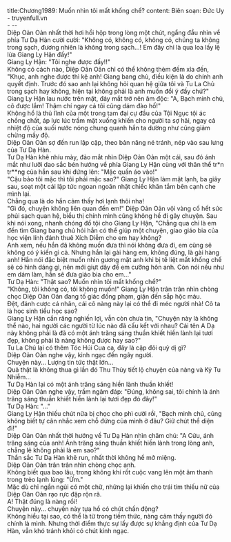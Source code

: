 title:Chương1989: Muốn nhìn tôi mất khống chế?
content:
Biên soạn: Đức Uy - truyenfull.vn<br>- --<br>Diệp Oản Oản nhất thời hơi hồi hộp trong lòng một chút, ngẩng đầu nhìn về phía Tư Dạ Hàn cười cười: "Không có, không có, không có, chúng ta không trong sạch, đương nhiên là không trong sạch...! Em đây chỉ là qua loa lấy lệ lừa Giang Ly Hận đấy!"<br>Giang Ly Hận: "Tôi nghe được đấy!!"<br>Không có cách nào, Diệp Oản Oản chỉ có thể không thèm đếm xỉa đến, "Khục, anh nghe được thì kệ anh! Giang bang chủ, điều kiện là do chính anh quyết định. Trước đó sao anh lại không hỏi quan hệ giữa tôi và Tu La Chủ trong sạch hay không, hiện tại không phải là anh muốn đổi ý đấy chứ?"<br>Giang Ly Hận lau nước trên mặt, đáy mắt trở nên âm độc: "A, Bạch minh chủ, cô được lắm! Thậm chí ngay cả tôi cũng dám đào hố!"<br>Không hổ là thủ lĩnh của một trong tam đại cự đầu của Tội Ngục tội ác chồng chất, áp lực lúc trầm mặt xuống khiến cho người ta sợ hãi, ngay cả nhiệt độ của suối nước nóng chung quanh hắn ta dường như cũng giảm chừng mấy độ.<br>Diệp Oản Oản sợ đến run lập cập, theo bản năng né tránh, nép vào sau lưng của Tư Dạ Hàn.<br>Tư Dạ Hàn khẽ nhíu mày, đảo mắt nhìn Diệp Oản Oản một cái, sau đó ánh mắt như lưỡi dao sắc bén hướng về phía Giang Ly Hận cùng với thân thể tr*n tr**ng của hắn sau khi đứng lên: "Mặc quần áo vào!"<br>"Cậu bảo tôi mặc thì tôi phải mặc sao?" Giang Ly Hận làm mặt lạnh, ba giây sau, soạt một cái lập tức ngoan ngoãn nhặt chiếc khăn tắm bên cạnh che mình lại.<br>Chẳng qua là do hắn cảm thấy hơi lạnh thôi nha!<br>"Gì đó, chuyện không liên quan đến em!" Diệp Oản Oản vội vàng cố hết sức phủi sạch quan hệ, biểu thị chính mình cũng không hề đi gây chuyện. Sau khi nói xong, nhanh chóng đổ tội cho Giang Ly Hận, "Chẳng qua chỉ là em đến tìm Giang bang chủ hỏi hắn có thể giúp một chuyện, giao giáo bia của học viện lính đánh thuê Xích Diễm cho em hay không?<br>Anh xem, nếu hắn đã không muốn đưa thì nói không đưa đi, em cũng sẽ không có ý kiến gì cả. Nhưng hắn lại gài hàng em, không đúng, là gài hàng anh! Hắn nói đặc biệt muốn nhìn gương mặt anh khi bị tê liệt mất khống chế sẽ có hình dáng gì, nên mới giựt dây để em cưỡng hôn anh. Còn nói nếu như em dám làm, hắn sẽ đưa giáo bia cho em..."<br>Tư Dạ Hàn: "Thật sao? Muốn nhìn tôi mất khống chế?"<br>"Không, tôi không có, tôi không muốn!" Giang Ly Hận trân trân nhìn chòng chọc Diệp Oản Oản đang tố giác đồng phạm, giận đến sắp hộc máu.<br>Đệt, đánh cược cá nhân, cái cô nàng này lại có thể đi méc người nhà! Cô ta là học sinh tiểu học sao?<br>Giang Ly Hận cắn răng nghiến lợi, vẫn còn chưa tin, "Chuyện này là không thể nào, hai người các người từ lúc nào đã cấu kết với nhau? Cái tên A Dạ này không phải là đã có một ánh trăng sáng thuần khiết hiền lành lại tươi đẹp, không phải là nàng không được hay sao?"<br>Tu La Chủ lại có thêm Tóc Húi Cua ca, đây là cặp đôi quỷ dị gì?<br>Diệp Oản Oản nghe vậy, kinh ngạc đến ngây người.<br>Chuyện này... Lượng tin tức thật lớn...<br>Quả thật là không thua gì lần đó Thu Thủy tiết lộ chuyện của nàng và Kỷ Tu Nhiễm...<br>Tư Dạ Hàn lại có một ánh trăng sáng hiền lành thuần khiết!<br>Diệp Oản Oản nghe vậy, trầm ngâm đáp: "Đúng, không sai, tôi chính là ánh trăng sáng thuần khiết hiền lành lại tươi đẹp đó đây!"<br>Tư Dạ Hàn: "..."<br>Giang Ly Hận thiếu chút nữa bị chọc cho phì cười rồi, "Bạch minh chủ, cũng không biết tự cân nhắc xem chỗ đứng của mình ở đâu? Giữ chút thể diện đi!"<br>Diệp Oản Oản nhất thời hướng về Tư Dạ Hàn nhìn chăm chú: "A Cửu, ánh trăng sáng của anh! Ánh trăng sáng thuần khiết hiền lành trong lòng anh, chẳng lẽ không phải là em sao?"<br>Thần sắc Tư Dạ Hàn khẽ run, nhất thời không hề mở miệng.<br>Diệp Oản Oản trân trân nhìn chòng chọc anh.<br>Không biết qua bao lâu, trong không khí rốt cuộc vang lên một âm thanh trong trẻo lạnh lùng: "Ừm."<br>Mặc dù chỉ ngắn ngủi có một chữ, những lại khiến cho trái tim thiếu nữ của Diệp Oản Oản rạo rực đập rộn rã.<br>A! Thật đúng là nàng rồi!<br>Chuyện này... chuyện này tựa hồ có chút chấn động?<br>Không hiểu tại sao, có thể là từ trong tiềm thức, nàng cảm thấy người đó chính là mình. Nhưng thời điểm thực sự lấy được sự khẳng định của Tư Dạ Hàn, vẫn khó tránh khỏi có chút kinh ngạc.